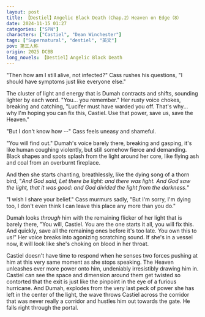 ```yaml
---
layout: post
title: 【Destiel】Angelic Black Death（Chap.2）Heaven on Edge（8）
date: 2024-11-15 01:27
categories: ["SPN"]
characters: ["Castiel", "Dean Winchester"]
tags: ["Supernatural", "destiel", "英文"]
pov: 第三人称
origin: 2025 DCBB
long_novels: 【Destiel】Angelic Black Death
---
```


"Then how am I still alive, not infected?" Cass rushes his questions, "I should have symptoms just like everyone else."

The cluster of light and energy that is Dumah contracts and shifts, sounding lighter by each word. "You... you remember." Her rusty voice chokes, breaking and catching, "Lucifer must have warded you off. That's why... why I'm hoping you can fix this, Castiel. Use that power, save us, save the Heaven."

"But I don't know how --" Cass feels uneasy and shameful.

"You will find out." Dumah's voice barely there, breaking and gasping, it's like human coughing violently, but still somehow fierce and demanding. Black shapes and spots splash from the light around her core, like flying ash and coal from an overburnt fireplace.

And then she starts chanting, breathlessly, like the dying song of a thorn bird, "*And God said, Let there be light: and there was light. And God saw the light, that it was good: and God divided the light from the darkness.*"

"I wish I share your belief." Cass murmurs sadly, "But I'm sorry, I'm dying too, I don't even think I can leave this place any more than you do."

Dumah looks *through* him with the remaining flicker of her light that is barely there, "You will, Castiel. You are the one starts it all, you will fix this. And quickly, save all the remaining ones before it's too late. You own this to us!" Her voice breaks into agonizing scratching sound. If she's in a vessel now, it will look like she's choking on blood in her throat.

Castiel doesn't have time to respond when he senses two forces pushing at him at this very same moment as she stops speaking. The Heaven unleashes ever more power onto him, undeniably irresistibly drawing him in. Castiel can see the space and dimension around them get twisted so contorted that the exit is just like the pinpoint in the eye of a furious hurricane. And Dumah, explodes from the very last peck of power she has left in the center of the light, the wave throws Castiel across the corridor that was never really a corridor and hustles him out towards the gate. He falls right through the portal.
